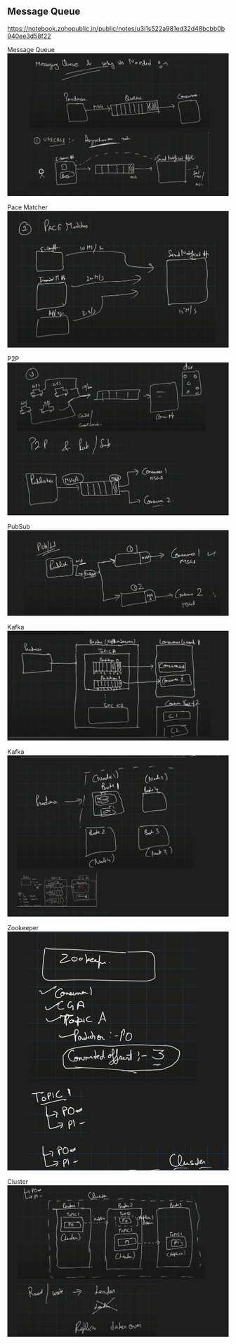 ## Message Queue

https://notebook.zohopublic.in/public/notes/u3i1s522a981ed32d48bcbb0b940ee3d58f22

Message Queue<img src="MessageQueue.png">

Pace Matcher<img src="PaceMatcher.png">

P2P<img src="P2P.png">

PubSub<img src="PubSub.png">

Kafka<img src="Kafka1.png">

Kafka<img src="Kafka2.png">

Zookeeper<img src="Zookeeper.png">

Cluster<img src="Cluster.png">